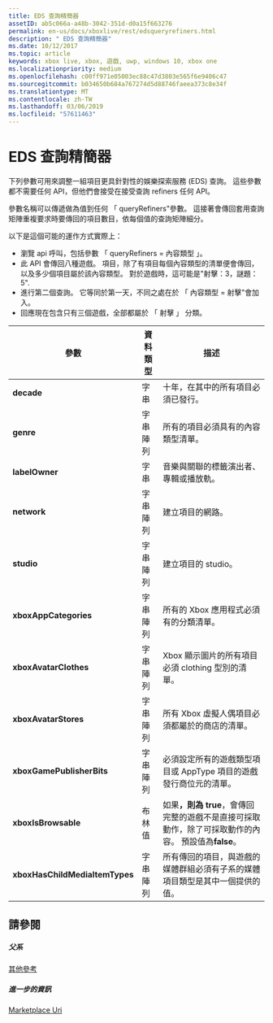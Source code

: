 ```yaml
---
title: EDS 查詢精簡器
assetID: ab5c066a-a48b-3042-351d-d0a15f663276
permalink: en-us/docs/xboxlive/rest/edsqueryrefiners.html
description: " EDS 查詢精簡器"
ms.date: 10/12/2017
ms.topic: article
keywords: xbox live, xbox, 遊戲, uwp, windows 10, xbox one
ms.localizationpriority: medium
ms.openlocfilehash: c00ff971e05003ec88c47d3803e565f6e9406c47
ms.sourcegitcommit: b034650b684a767274d5d88746faeea373c8e34f
ms.translationtype: MT
ms.contentlocale: zh-TW
ms.lasthandoff: 03/06/2019
ms.locfileid: "57611463"
---
```

# <a name="eds-query-refiners"></a>EDS 查詢精簡器
 
<a id="ID4EO"></a>

  
 
下列參數可用來調整一組項目更具針對性的娛樂探索服務 (EDS) 查詢。 這些參數都不需要任何 API，但他們會接受在接受查詢 refiners 任何 API。
 
參數名稱可以傳遞做為值到任何 「 queryRefiners"參數。 這接著會傳回套用查詢矩陣重複要求時要傳回的項目數目，依每個值的查詢矩陣細分。
 
以下是這個可能的運作方式實際上：
 
   * 瀏覽 api 呼叫，包括參數 「 queryRefiners = 內容類型 」。
   * 此 API 會傳回八種遊戲。 項目，除了有項目每個內容類型的清單便會傳回，以及多少個項目屬於該內容類型。 對於遊戲時，這可能是"射擊：3，謎題：5".
   * 進行第二個查詢。 它等同於第一天，不同之處在於 「 內容類型 = 射擊"會加入。
   * 回應現在包含只有三個遊戲，全部都屬於 「 射擊 」 分類。
  
| 參數| 資料類型| 描述| 
| --- | --- | --- | 
| <b>decade</b>| 字串| 十年，在其中的所有項目必須已發行。| 
| <b>genre</b>| 字串陣列| 所有的項目必須具有的內容類型清單。| 
| <b>labelOwner</b>| 字串| 音樂與關聯的標籤演出者、 專輯或播放軌。| 
| <b>network</b>| 字串陣列| 建立項目的網路。| 
| <b>studio</b>| 字串陣列| 建立項目的 studio。| 
| <b>xboxAppCategories</b>| 字串陣列| 所有的 Xbox 應用程式必須有的分類清單。| 
| <b>xboxAvatarClothes</b>| 字串陣列| Xbox 顯示圖片的所有項目必須 clothing 型別的清單。| 
| <b>xboxAvatarStores</b>| 字串陣列| 所有 Xbox 虛擬人偶項目必須都屬於的商店的清單。| 
| <b>xboxGamePublisherBits</b>| 字串陣列| 必須設定所有的遊戲類型項目或 AppType 項目的遊戲發行商位元的清單。| 
| <b>xboxIsBrowsable</b>| 布林值| 如果<b>，則為 true</b>，會傳回完整的遊戲不是直接可採取動作，除了可採取動作的內容。 預設值為<b>false</b>。| 
| <b>xboxHasChildMediaItemTypes</b>| 字串陣列| 所有傳回的項目，與遊戲的媒體群組必須有子系的媒體項目類型是其中一個提供的值。| 
  
<a id="ID4EEF"></a>

 
## <a name="see-also"></a>請參閱
 
<a id="ID4EGF"></a>

 
##### <a name="parent"></a>父系  

[其他參考](atoc-xboxlivews-reference-additional.md)

  
<a id="ID4ESF"></a>

 
##### <a name="further-information"></a>進一步的資訊 

[Marketplace Uri](../uri/marketplace/atoc-reference-marketplace.md)

   